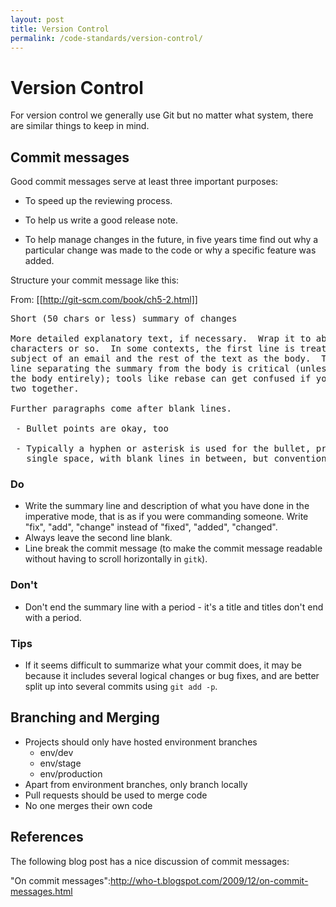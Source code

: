 ```yaml
---
layout: post
title: Version Control
permalink: /code-standards/version-control/
---
```


# Version Control

For version control we generally use Git but no matter what system, there are similar things to keep in mind.

## Commit messages

Good commit messages serve at least three important purposes:

* To speed up the reviewing process.

* To help us write a good release note.

* To help manage changes in the future, in five years time find out why a particular change was made to the code or why a specific feature was added.

Structure your commit message like this:

From: [[http://git-scm.com/book/ch5-2.html]]
<pre>
Short (50 chars or less) summary of changes

More detailed explanatory text, if necessary.  Wrap it to about 72
characters or so.  In some contexts, the first line is treated as the
subject of an email and the rest of the text as the body.  The blank
line separating the summary from the body is critical (unless you omit
the body entirely); tools like rebase can get confused if you run the
two together.

Further paragraphs come after blank lines.

 - Bullet points are okay, too

 - Typically a hyphen or asterisk is used for the bullet, preceded by a
   single space, with blank lines in between, but conventions vary here
</pre>


### Do

* Write the summary line and description of what you have done in the imperative mode, that is as if you were commanding someone. Write "fix", "add", "change" instead of "fixed", "added", "changed".
* Always leave the second line blank.
* Line break the commit message (to make the commit message readable without having to scroll horizontally in `gitk`).

### Don't
* Don't end the summary line with a period - it's a title and titles don't end with a period.

### Tips
* If it seems difficult to summarize what your commit does, it may be because it includes several logical changes or bug fixes, and are better split up into several commits using `git add -p`.

## Branching and Merging

* Projects should only have hosted environment branches
	* env/dev
	* env/stage
	* env/production
* Apart from environment branches, only branch locally
* Pull requests should be used to merge code
* No one merges their own code

## References
The following blog post has a nice discussion of commit messages:

"On commit messages":http://who-t.blogspot.com/2009/12/on-commit-messages.html
